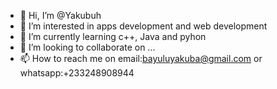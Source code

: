 - 👋 Hi, I’m @Yakubuh
- 👀 I’m interested in apps development and web development
- 🌱 I’m currently learning c++, Java and pyhon
- 💞️ I’m looking to collaborate on ...
- 📫 How to reach me on email:bayuluyakuba@gmail.com or whatsapp:+233248908944

<!---
Yakubuh/Yakubuh is a ✨ special ✨ repository because its `README.md` (this file) appears on your GitHub profile.
You can click the Preview link to take a look at your changes.
--->
